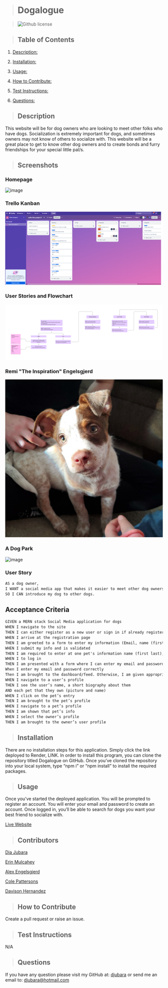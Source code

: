 > # Dogalogue

 > ![Github license](https://img.shields.io/badge/license-MIT-blue.svg)
   


  > ## Table of Contents

  1. [Description:](#description)
  2. [Installation:](#installation)
  3. [Usage:](#usage)
  4. [How to Contribute:](#how-to-contribute)
  
  6. [Test Instructions:](#test-instructions)
  7. [Questions:](#questions)

  > ## Description

This website will be for dog owners who are looking to meet other folks who have dogs. Socialization is extremely important for dogs, and sometimes owners may not know of others to socialize with. This website will be a great place to get to know other dog owners and to create bonds and furry friendships for your special little pal/s.

> ## Screenshots
>
### Homepage

![image](./public/images/homepage.png)

### Trello Kanban

![image](./assets/images/trello-kanban-4-dagalogue.png)

### User Stories and Flowchart

![image](./assets/images/uofm-fsw-project-3.png)

### Remi "The Inspiration" Engelsgjerd

![image](./client/public/assets/remi.jpg)

### A Dog Park

![image](./public/images/updated-comment.png)

### User Story

```md
AS a dog owner, 
I WANT a social media app that makes it easier to meet other dog owners 
SO I CAN introduce my dog to other dogs.
```

## Acceptance Criteria

```md
GIVEN a MERN stack Social Media application for dogs
WHEN I navigate to the site
THEN I can either register as a new user or sign in if already registered 
WHEN I arrive at the registration page
THEN I am greeted to a form to enter my information (Email, name (first, last), and passport)
WHEN I submit my info and is validated
THEN I am required to enter at one pet's information name (first last), size (xs, sm, md, lg, xl), Age, Breed, PhotoUrl
WHEN I to log in
THEN I am presented with a form where I can enter my email and password
When I enter my email and password correctly 
Then I am brought to the dashboard/feed. Otherwise, I am given appropriate error message
WHEN I navigate to a user’s profile
THEN I see the user’s name, a short biography about them
AND each pet that they own (picture and name)
WHEN I click on the pet’s entry
THEN I am brought to the pet’s profile
WHEN I navigate to a pet’s profile
THEN I am shown that pet’s info
WHEN I select the owner’s profile
THEN I am brought to the owner’s user profile
```

 > ## Installation

There are no installation steps for this application. Simply click the link deployed to Render, LINK.
In order to install this program, you can clone the repository titled Dogalogue on GitHub. Once you’ve cloned the repository into your local system, type “npm i” or “npm install” to install the required packages.

> ## Usage

Once you’ve started the deployed application. You will be prompted to register an account. You will enter your email and password to create an account. Once logged in, you’ll be able to search for dogs you want your best friend to socialize with.

[Live Website](https://dogalogue.onrender.com/)

> ## Contributors

[Dia Jubara](https://github.com/djubara)

[Erin Mulcahey](https://github.com/emulcahey)

[Alex Engelsgjerd](https://github.com/atengelsgjerd)

[Cole Pattersons](https://github.com/colepatters)

[Davison Hernandez](https://github.com/davisonchs)
  
  > ## How to Contribute

  Create a pull request or raise an issue.
  
  > ## Test Instructions

  N/A
  
  > ## Questions

  If you have any question please visit my GitHub at: [djubara](https://github.com/djubara) or send me an email to: <djubara@hotmail.com>
